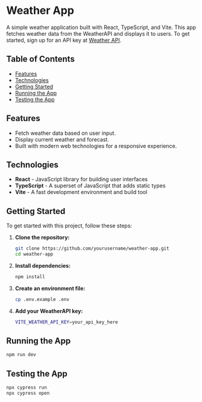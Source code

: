 # Weather App

A simple weather application built with React, TypeScript, and Vite. This app fetches weather data from the WeatherAPI and displays it to users. To get started, sign up for an API key at [Weather API](https://www.weatherapi.com/).

## Table of Contents

- [Features](#features)
- [Technologies](#technologies)
- [Getting Started](#getting-started)
- [Running the App](#running-the-app)
- [Testing the App](#testing-the-app)

## Features

- Fetch weather data based on user input.
- Display current weather and forecast.
- Built with modern web technologies for a responsive experience.

## Technologies

- **React** - JavaScript library for building user interfaces
- **TypeScript** - A superset of JavaScript that adds static types
- **Vite** - A fast development environment and build tool

## Getting Started

To get started with this project, follow these steps:

1. **Clone the repository:**

   ```bash
   git clone https://github.com/yourusername/weather-app.git
   cd weather-app
   ```

2. **Install dependencies:**

    ```bash
    npm install
    ```

3. **Create an environment file:**

    ```bash
    cp .env.example .env
    ```

3. **Add your WeatherAPI key:**

    ```bash
    VITE_WEATHER_API_KEY=your_api_key_here
    ```

## Running the App

  ```bash
  npm run dev
  ```

## Testing the App
  ```bash
  npx cypress run
  npx cypress open
  ```





